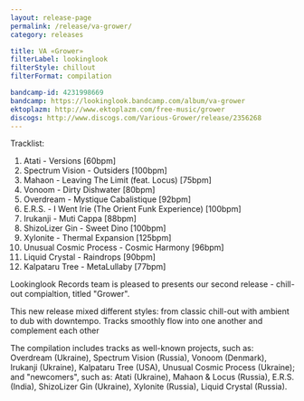 ```yaml
---
layout: release-page
permalink: /release/va-grower/
category: releases

title: VA «Grower»
filterLabel: lookinglook
filterStyle: chillout
filterFormat: compilation

bandcamp-id: 4231998669
bandcamp: https://lookinglook.bandcamp.com/album/va-grower
ektoplazm: http://www.ektoplazm.com/free-music/grower
discogs: http://www.discogs.com/Various-Grower/release/2356268
---
```


Tracklist:

01. Atati - Versions [60bpm]
02. Spectrum Vision - Outsiders [100bpm]
03. Mahaon - Leaving The Limit (feat. Locus) [75bpm]
04. Vonoom - Dirty Dishwater [80bpm]
05. Overdream - Mystique Cabalistique [92bpm]
06. E.R.S. - I Went Irie (The Orient Funk Experience) [100bpm]
07. Irukanji - Muti Cappa [88bpm]
08. ShizoLizer Gin - Sweet Dino [100bpm]
09. Xylonite - Thermal Expansion [125bpm]
10. Unusual Cosmic Process - Cosmic Harmony [96bpm]
11. Liquid Crystal - Raindrops [90bpm]
12. Kalpataru Tree - MetaLullaby [77bpm]

Lookinglook Records team is pleased to presents our second release - chill-out compialtion, titled "Grower".

This new release mixed different styles: from classic chill-out with ambient to dub with downtempo. Tracks smoothly flow into one another and complement each other

The compilation includes tracks as well-known projects, such as: Overdream (Ukraine), Spectrum Vision (Russia), Vonoom (Denmark), Irukanji (Ukraine), Kalpataru Tree (USA), Unusual Cosmic Process (Ukraine); and "newcomers", such as: Atati (Ukraine), Mahaon & Locus (Russia), E.R.S. (India), ShizoLizer Gin (Ukraine), Xylonite (Russia), Liquid Crystal (Russia).


